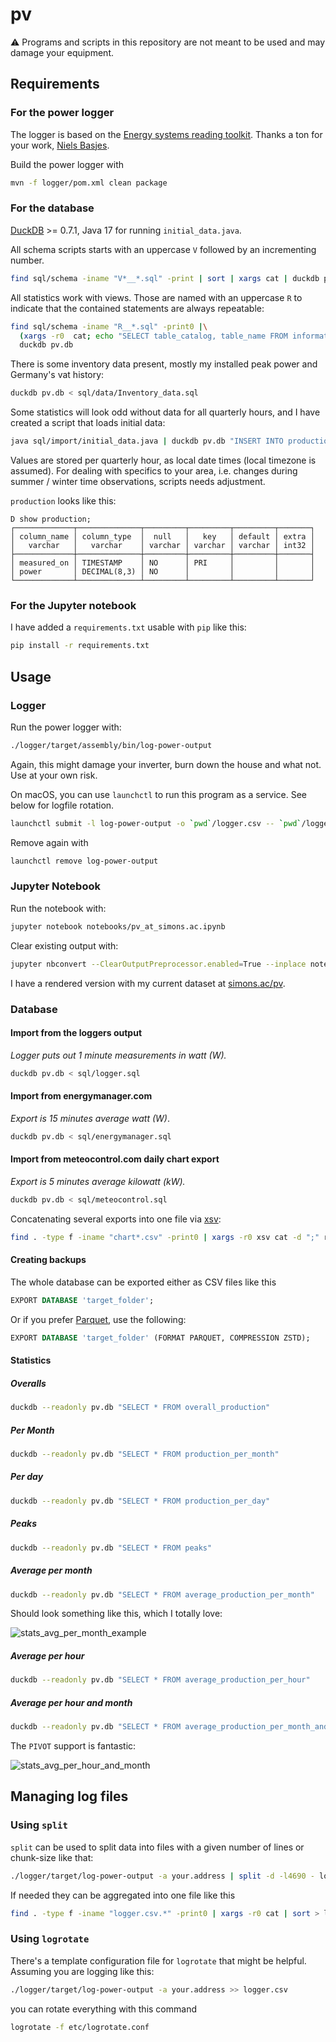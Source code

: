 # pv

⚠️ Programs and scripts in this repository are not meant to be used and may damage your equipment.

## Requirements

### For the power logger

The logger is based on the [Energy systems reading toolkit](https://energy.basjes.nl). Thanks a ton for your work, [Niels Basjes](https://mastodon.basjes.nl/@niels). 

Build the power logger with

```bash
mvn -f logger/pom.xml clean package
```

### For the database

[DuckDB](https://duckdb.org) >= 0.7.1, Java 17 for running `initial_data.java`.

All schema scripts starts with an uppercase `V` followed by an incrementing number.

```bash
find sql/schema -iname "V*__*.sql" -print | sort | xargs cat | duckdb pv.db
```

All statistics work with views. Those are named with an uppercase `R` to indicate that the contained statements are always repeatable:

```bash
find sql/schema -iname "R__*.sql" -print0 |\
  (xargs -r0  cat; echo "SELECT table_catalog, table_name FROM information_schema.tables WHERE table_type = 'VIEW' ORDER BY table_name ASC")|\
  duckdb pv.db
```

There is some inventory data present, mostly my installed peak power and Germany's vat history:

```bash
duckdb pv.db < sql/data/Inventory_data.sql
```

Some statistics will look odd without data for all quarterly hours, and I have created a script that loads initial data:

```bash
java sql/import/initial_data.java | duckdb pv.db "INSERT INTO production SELECT ts::timestamptz, power FROM read_csv_auto('/dev/stdin') ON CONFLICT (measured_on) DO NOTHING";
```

Values are stored per quarterly hour, as local date times (local timezone is assumed). For dealing with specifics to your area, i.e. changes during summer / winter time observations, scripts needs adjustment. 

`production` looks like this:

```
D show production;
┌─────────────┬──────────────┬─────────┬─────────┬─────────┬───────┐
│ column_name │ column_type  │  null   │   key   │ default │ extra │
│   varchar   │   varchar    │ varchar │ varchar │ varchar │ int32 │
├─────────────┼──────────────┼─────────┼─────────┼─────────┼───────┤
│ measured_on │ TIMESTAMP    │ NO      │ PRI     │         │       │
│ power       │ DECIMAL(8,3) │ NO      │         │         │       │
└─────────────┴──────────────┴─────────┴─────────┴─────────┴───────┘
```

### For the Jupyter notebook

I have added a `requirements.txt` usable with `pip` like this:

```bash
pip install -r requirements.txt
```

## Usage

### Logger

Run the power logger with:

```bash
./logger/target/assembly/bin/log-power-output
```

Again, this might damage your inverter, burn down the house and what not. Use at your own risk.

On macOS, you can use `launchctl` to run this program as a service. See below for logfile rotation.

```bash
launchctl submit -l log-power-output -o `pwd`/logger.csv -- `pwd`/logger/target/log-power-output -a your.address 
```

Remove again with

```bash
launchctl remove log-power-output
```

### Jupyter Notebook

Run the notebook with:

```bash
jupyter notebook notebooks/pv_at_simons.ac.ipynb
```

Clear existing output with:

```bash
jupyter nbconvert --ClearOutputPreprocessor.enabled=True --inplace notebooks/pv_at_simons.ac.ipynb
```

I have a rendered version with my current dataset at [simons.ac/pv](http://simons.ac/pv).

### Database

#### Import from the loggers output

_Logger puts out 1 minute measurements in watt (W)._

```bash
duckdb pv.db < sql/logger.sql
```

#### Import from energymanager.com

_Export is 15 minutes average watt (W)_.

```bash
duckdb pv.db < sql/energymanager.sql
```

#### Import from meteocontrol.com daily chart export

_Export is 5 minutes average kilowatt (kW)._

```bash
duckdb pv.db < sql/meteocontrol.sql
```

Concatenating several exports into one file via [xsv](https://github.com/BurntSushi/xsv):

```bash
find . -type f -iname "chart*.csv" -print0 | xargs -r0 xsv cat -d ";" rows | xsv fmt -t ";" > meteocontrol.csv
```

#### Creating backups

The whole database can be exported either as CSV files like this

```sql
EXPORT DATABASE 'target_folder';
```

Or if you prefer [Parquet](https://parquet.apache.org), use the following:

```sql
EXPORT DATABASE 'target_folder' (FORMAT PARQUET, COMPRESSION ZSTD);
```

#### Statistics

##### Overalls

```bash
duckdb --readonly pv.db "SELECT * FROM overall_production"
```

##### Per Month

```bash
duckdb --readonly pv.db "SELECT * FROM production_per_month"
```

##### Per day

```bash
duckdb --readonly pv.db "SELECT * FROM production_per_day"
```

##### Peaks

```bash
duckdb --readonly pv.db "SELECT * FROM peaks"
```

##### Average per month

```bash
duckdb --readonly pv.db "SELECT * FROM average_production_per_month"
```

Should look something like this, which I totally love:

![stats_avg_per_month_example](media/stats_avg_per_month.png)

##### Average per hour

```bash
duckdb --readonly pv.db "SELECT * FROM average_production_per_hour"
```

##### Average per hour and month

```bash
duckdb --readonly pv.db "SELECT * FROM average_production_per_month_and_hour"
```

The `PIVOT` support is fantastic:

![stats_avg_per_hour_and_month](media/stats_avg_per_hour_and_month.png)

## Managing log files

### Using `split`

`split` can be used to split data into files with a given number of lines or chunk-size like that:

```bash
./logger/target/log-power-output -a your.address | split -d -l4690 - logger.csv.
```

If needed they can be aggregated into one file like this

```bash
find . -type f -iname "logger.csv.*" -print0 | xargs -r0 cat | sort > logger.csv
```

### Using `logrotate`

There's a template configuration file for `logrotate` that might be helpful. Assuming you are logging like this:

```bash
./logger/target/log-power-output -a your.address >> logger.csv
```

you can rotate everything with this command

```bash
logrotate -f etc/logrotate.conf 
```
